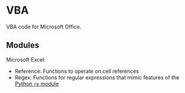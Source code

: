 # VBA

VBA code for Microsoft Office.

## Modules

Microsoft Excel:

* Reference: Functions to operate on cell references
* Regex: Functions for regular expressions that mimic features of the
         [Python `re` module](https://docs.python.org/3/library/re.html)
